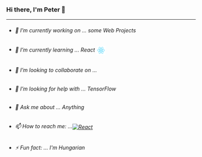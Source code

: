 ### **Hi there, I'm Peter** 👋
---

* ###### 🔭 I’m currently working on ... some Web Projects
* ###### 🌱 I’m currently learning ... React <img align="center" alt="React" width="24px" src="https://raw.githubusercontent.com/github/explore/80688e429a7d4ef2fca1e82350fe8e3517d3494d/topics/react/react.png" />
* ###### 👯 I’m looking to collaborate on ...
* ###### 🤔 I’m looking for help with ... TensorFlow
* ###### 💬 Ask me about ... Anything
* ###### 📫 How to reach me: ...<a href="https://www.linkedin.com/in/abordanpeter"><img align="center" alt="React" width="70px" src="https://content.linkedin.com/content/dam/me/business/en-us/amp/brand-site/v2/bg/LI-Logo.svg.original.svg" /></a>
* ###### ⚡ Fun fact: ... I'm Hungarian 
